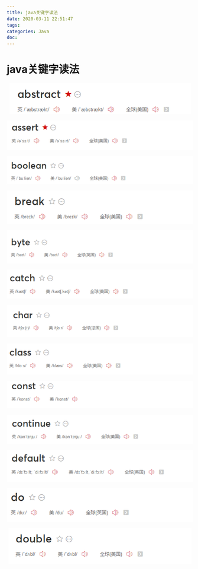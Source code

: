 ```yaml
---
title: java关键字读法
date: 2020-03-11 22:51:47
tags:
categories: Java
doc:
---
```


# java关键字读法

<center >

![1583938319378](/images/javawz/1583938319378.png)

![1583938353027](/images/javawz/1583938353027.png)

![1583938389684](/images/javawz/1583938389684.png)

![1583938408155](/images/javawz/1583938408155.png)

![1583938433388](/images/javawz/1583938433388.png)

![1583938494745](/images/javawz/1583938494745.png)

![1583938512492](/images/javawz/1583938512492.png)

![1583938531091](/images/javawz/1583938531091.png)

![1583938566780](/images/javawz/1583938566780.png)

![1583938583104](/images/javawz/1583938583104.png)

![1583938603106](/images/javawz/1583938603106.png)

![1583938619024](/images/javawz/1583938619024.png)

![1583938636415](/images/javawz/1583938636415.png)





</center>